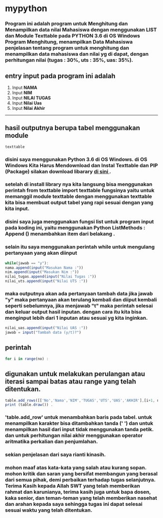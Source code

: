 # mypython

### Program ini adalah program untuk Menghitung dan Menampilkan data nilai Mahasiswa dengan menggunakan LIST dan Module Texttable pada PYTHON 3.6 di OS Windows Program Menghitung, menampilkan Data Mahasiswa penjelasan tentang program untuk menghitung dan menampilkan data mahasiswa dan nilai yg di dapat, dengan perhitungan nilai (tugas : 30%, uts : 35%, uas: 35%). 


## entry input pada program ini adalah 
<ol>
   <li>Input <b>NAMA</b> </li>
   <li>Input <b>NIM</b></li>
   <li>Input <b>NILAI TUGAS</b></li>
   <li>Input <b>Nilai Uas</b></li>
   <li>Input <b>Nilai Akhir</b></li>
</ol>
<hr/>

## hasil outputnya berupa tabel menggunakan module 
```javascript
texttable
```
### disini saya menggunakan Python 3.6 di OS Windows. di OS Windows Kita Harus Mendownload dan Instal Texttable dan PIP (Package) silakan download libarary [di sini ](https://pypi.python.org/pypi/texttable/0.8.4) .

### setelah di install library nya kita langsung bisa menggunakan perintah from texttable import texttable fungsinya yaitu untuk memanggil module texttable dengan menggunakan texttable kita bisa membuat output tabel yang rapi sesuai dengan yang kita input. 
### disini saya juga menggunakan fungsi list untuk program input pada koding ini, yaitu menggunakan Python ListMethods : Append () menambahkan item dari belakang . 
### selain itu saya menggunakan perintah while untuk mengulang pertanyaan yang akan diinput 

```javascript
while(jawab == "y"):
nama.append(input("Masukan Nama :"))
nim.append(input("Masukan Nim :"))
nilai_tugas.append(input("Nilai Tugas :"))
nilai_uts.append(input("Nilai UTS :"))
```

### maka outputnya akan ada pertanyaan tambah data jika jawab "y" maka pertanyaan akan terulang kembali dan diiput kembali seperti sebelumnya, jika menjawab "t" maka perintah selesai dan keluar output hasil inputan. dengan cara itu kita bisa menginput lebih dari 1 inputan atau sesuai yg kita inginkan.
```javascript
nilai_uas.append(input("Nilai UAS :"))
jawab = input("Tambah data (y/t)?")
```
## perintah 
```javascript
for i in range(no) : 
```
## digunakan untuk melakukan perulangan atau iterasi sampai batas atau range yang telah ditentukan.
```javascript
table.add_rows([['No','Nama','NIM','TUGAS','UTS','UAS','AKHIR'],[i+1, nama[i],nim[i],nilai_tugas[i],nilai_uts[i],nilai_uas[i],akhir]])
print (table.draw()) .
```
### 'table.add_row' untuk menambahkan baris pada tabel. untuk menampilkan karakter bisa ditambahkan tanda (' ') dan untuk menampilkan hasil dari input tidak menggunakan tanda petik. dan untuk perhitungan nilai akhir menggunakan operator aritmatika perkalian dan penjumlahan.

### sekian penjelasan dari saya rianti kinasih. 
### mohon maaf atas kata-kata yang salah atau kurang sopan. mohon kritik dan saran yang bersifat membangun yang berasal dari semua pihak, demi perbaikan terhadap tugas selanjutnya. Terima Kasih kepada Allah SWT yang telah memberikan rahmat dan karunianya, terima kasih juga untuk bapa dosen, kaka senior, dan teman-teman yang telah memberikan nasehat dan arahan kepada saya sehingga tugas ini dapat selesai sesuai waktu yang telah ditentukan.
